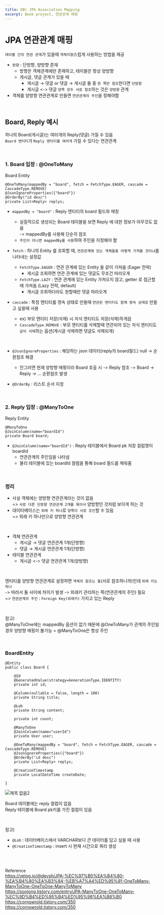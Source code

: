```yaml
---
title: DB) JPA Association Mapping
excerpt: Book project, 연관관계 매핑
---
```


# JPA 연관관계 매핑
`테이블 간의 연관 관계`가 있을때 `객체지향`스럽게 사용하는 방법을 제공  
- `방향` : 단방향, 양방향 존재
  - 방향은 객체관계에만 존재하고, 테이블은 항상 양방향
  - 게시글, 댓글 관계가 있을 때
    - 게시글 → 댓글 or 댓글 → 게시글 둘 중 `한 쪽만 참조`한다면 `단방향`
    - 게시글 <-> 댓글 `양쪽 모두 서로 참조`하는 것은 `양방향` 관계
- 객체를 양방향 연관관계로 만들면 `연관관계의 주인`을 정해야함

<br/>

## Board, Reply 예시

하나의 Board(게시글)는 여러개의 Reply(댓글) 가질 수 있음  
`Board 엔티티`가 `Reply 엔티티를 여러개` 가질 수 있다는 연관관계 

<br/>

### 1. Board 입장 : @OneToMany

Board Entity 

```
@OneToMany(mappedBy = "board", fetch = FetchType.EAGER, cascade = CascadeType.REMOVE)
@JsonIgnoreProperties({"board"})
@OrderBy("id desc")
private List<Reply> replys;
``` 

- `mappedBy = "board"` : Reply 엔티티의 board 필드와 매칭  
  - 실질적으로 생성되는 Board 테이블을 보면 Reply 에 대한 정보가 아무것도 없음  
    -> mappedBy를 사용해 단순히 참조  
  - `주인이 아니면 mappedBy를 사용`하여 주인을 지정해야 함

- `fetch` : 하나의 Entity 를 조회할 때, `연관관계에 있는 객체들을 어떻게 가져올 것이냐`를 나타내는 설정값
  - `FetchType.EAGER` : 연관 관계에 있는 Entity 들 같이 가져옴 (Eager 전략)  
    - 게시글 조회하면 연관 관계에 있는 댓글도 무조건 따라오게
  - `FetchType.LAZY` : 연관 관계에 있는 Entity 가져오지 않고, getter 로 접근할 때 가져옴 (Lazy 전략, default)
    - 게시글 조회하더라도 원할때만 댓글 따라오게

- `cascade` : 특정 엔티티를 영속 상태로 만들때 `연관된 엔티티도 함께 영속 상태로` 만들고 싶을때 사용
  - ex) 부모 엔티티 저장(삭제) 시 자식 엔티티도 저장(삭제)하게끔  
  - `CascadeType.REMOVE` : 부모 엔티티를 삭제할때 연관되어 있는 자식 엔티티도 `같이 삭제`하는 옵션(게시글 삭제하면 댓글도 삭제되게)

<br/>

- `@JsonIgnoreProperties` : 해당하는 json 데이터(reply의 board필드) null -> 순환참조 해결  
  - 안그러면 현재 양방향 매핑이라 Board 호출 시 -> Reply 참조 -> Board -> Reply -> ... 순환참조 발생  

- `@OrderBy` : 리스트 순서 지정  

<br/>

### 2. Reply 입장 : @ManyToOne

Reply Entity  

```
@ManyToOne
@JoinColumn(name="boardId")
private Board board;
```

- `@JoinColumn(name="boardId")` : Reply 테이블에서 Board pk 저장 컬럼명이 boardId
  - 연관관계의 주인임을 나타냄
  - 물리 테이블에 있는 boardId 컬럼을 통해 board 필드를 채워줌

<br/>

### 정리  
- 사실 객체에는 양방향 연관관계라는 것이 없음  
  => `서로 다른 단방향 연관관계 2개를 묶어서` 양방향인 것처럼 보이게 하는 것  
- 데이터베이스는 `외래 키 하나`로 `양쪽이 서로 조인`할 수 있음  
  => 외래 키 하나만으로 양방향 연관관계

<br/>

- 객체 연관관계  
  - 게시글 → 댓글 연관관계 1개(단방향)  
  - 댓글 → 게시글 연관관계 1개(단방향)  
- 테이블 연관관계  
  - 게시글 <-> 댓글 연관관계 1개(양방향)  

<br/>

엔티티를 양방향 연관관계로 설정하면 `객체의 참조는 둘`(서로 참조하니까)인데 `외래 키는 하나`    
-> 따라서 둘 사이에 차이가 발생 -> 외래키 관리하는 쪽(연관관계의 주인) 필요  
=> `연관관계의 주인` : `Foreign Key(외래키)` 가지고 있는 Reply   

<br/>

참고)  
@ManyToOne에는 mappedBy 옵션이 없기 때문에 @OneToMany가 관계의 주인일 경우 양방향 매핑이 불가능 = @ManyToOne은 항상 주인  

<br/>

### BoardEntity

```
@Entity
public class Board {
	
	@Id
	@GeneratedValue(strategy=GenerationType.IDENTITY) 
	private int id;
	
	@Column(nullable = false, length = 100)
	private String title;
	
	@Lob
	private String content;
	
	private int count;
	
	@ManyToOne
	@JoinColumn(name="userId")
	private User user;
	
	@OneToMany(mappedBy = "board", fetch = FetchType.EAGER, cascade = CascadeType.REMOVE)
	@JsonIgnoreProperties({"board"})
	@OrderBy("id desc")
	private List<Reply> replys;
	
	@CreationTimestamp
	private LocalDateTime createDate;

}
```

![제목 없음2](https://user-images.githubusercontent.com/103614357/187645387-ecaf21e2-ff00-4566-a6a9-feccb55d12c8.png)  

Board 테이블에는 reply 컬럼이 없음  
Reply 테이블에 Board pk키를 가진 컬럼이 있음  

<br/>

참고)  
- `@Lob` : 데이터베이스에서 VARCHAR보다 큰 데이터를 담고 싶을 때 사용    
- `@CreationTimestamp` : insert 시 현재 시간으로 쿼리 생성  

<br/><br/>

Reference  
https://velog.io/@devsh/JPA-%EC%97%B0%EA%B4%80-%EA%B4%80%EA%B3%84-%EB%A7%A4%ED%95%91-OneToMany-ManyToOne-OneToOne-ManyToMany  
https://soojong.tistory.com/entry/JPA-ManyToOne-OneToMany-%EC%9D%B4%ED%95%B4%ED%95%98%EA%B8%B0  
https://cornswrold.tistory.com/350  
https://cornswrold.tistory.com/350   
<br/>
